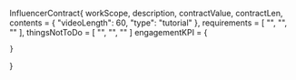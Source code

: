 InfluencerContract{
    workScope,
    description,
    contractValue,
    contractLen,
    contents = {
        "videoLength": 60,
        "type": "tutorial"
    },
    requirements = [
        "",
        "",
        ""
    ],
    thingsNotToDo = [
        "",
        "",
        ""
    ]
    engagementKPI = {

    }
}